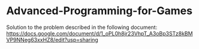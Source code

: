 # Advanced-Programming-for-Games
Solution to the problem described in the following document:
https://docs.google.com/document/d/1_oPL0h8jr23VhpT_A3oBp3STz8kBMVP9NNeg63xxHZ8/edit?usp=sharing
